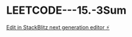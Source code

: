 # LEETCODE---15.-3Sum

[Edit in StackBlitz next generation editor ⚡️](https://stackblitz.com/~/github.com/sspinit88/LEETCODE---15.-3Sum)